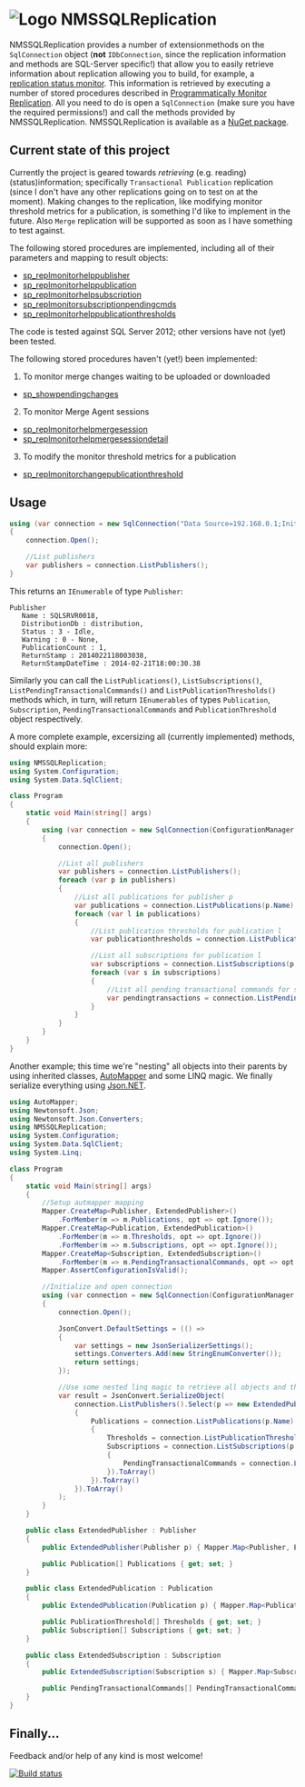 # ![Logo](https://raw.github.com/RobThree/NMSSQLReplication/master/icon_64.png) NMSSQLReplication

NMSSQLReplication provides a number of extensionmethods on the `SqlConnection` object (**not** `IDbConnection`, since the replication information and methods are SQL-Server specific!) that allow you to easily retrieve information about replication allowing you to build, for example, a [replication status monitor](https://github.com/RobThree/NMSSQLReplication/tree/master/MSSQLReplicationMonitorService). This information is retrieved by executing a number of stored procedures described in [Programmatically Monitor Replication](http://technet.microsoft.com/en-us/library/ms147874.aspx). All you need to do is open a `SqlConnection` (make sure you have the required permissions!) and call the methods provided by NMSSQLReplication. NMSSQLReplication is available as a [NuGet package](https://www.nuget.org/packages/NMSSQLReplication).

## Current state of this project

Currently the project is geared towards *retrieving* (e.g. reading) (status)information; specifically `Transactional Publication` replication (since I don't have any other replications going on to test on at the moment). Making changes to the replication, like modifying monitor threshold metrics for a publication, is something I'd like to implement in the future. Also `Merge` replication will be supported as soon as I have something to test against.

The following stored procedures are implemented, including all of their parameters and mapping to result objects:

* [sp_replmonitorhelppublisher](http://technet.microsoft.com/en-us/library/ms174423.aspx)
* [sp_replmonitorhelppublication](http://technet.microsoft.com/en-us/library/ms186304.aspx)
* [sp_replmonitorhelpsubscription](http://technet.microsoft.com/en-us/library/ms188073.aspx)
* [sp_replmonitorsubscriptionpendingcmds](http://technet.microsoft.com/en-us/library/ms189452.aspx)
* [sp_replmonitorhelppublicationthresholds](http://technet.microsoft.com/en-us/library/ms189442.aspx)

The code is tested against SQL Server 2012; other versions have not (yet) been tested.

The following stored procedures haven't (yet!) been implemented:

1. To monitor merge changes waiting to be uploaded or downloaded
  * [sp_showpendingchanges](http://technet.microsoft.com/en-us/library/ms186795.aspx)
2. To monitor Merge Agent sessions
  * [sp_replmonitorhelpmergesession](http://technet.microsoft.com/en-us/library/ms187726.aspx)
  * [sp_replmonitorhelpmergesessiondetail](http://technet.microsoft.com/en-us/library/ms186970.aspx)
3. To modify the monitor threshold metrics for a publication
  * [sp_replmonitorchangepublicationthreshold](http://technet.microsoft.com/en-us/library/ms176085.aspx)

## Usage

```c#
using (var connection = new SqlConnection("Data Source=192.168.0.1;Initial Catalog=distribution;Integrated Security=SSPI;"))
{
    connection.Open();

    //List publishers
    var publishers = connection.ListPublishers();
}
````

This returns an `IEnumerable` of type `Publisher`:
```
Publisher
   Name : SQLSRVR0018,
   DistributionDb : distribution,
   Status : 3 - Idle,
   Warning : 0 - None,
   PublicationCount : 1,
   ReturnStamp : 2014022118003038,
   ReturnStampDateTime : 2014-02-21T18:00:30.38
````

Similarly you can call the `ListPublications()`, `ListSubscriptions()`, `ListPendingTransactionalCommands()` and `ListPublicationThresholds()` methods which, in turn, will return `IEnumerables` of types `Publication`, `Subscription`, `PendingTransactionalCommands` and `PublicationThreshold` object respectively.

A more complete example, excersizing all (currently implemented) methods, should explain more:

```c#
using NMSSQLReplication;
using System.Configuration;
using System.Data.SqlClient;

class Program
{
    static void Main(string[] args)
    {
        using (var connection = new SqlConnection(ConfigurationManager.ConnectionStrings["mssql4"].ConnectionString))
        {
            connection.Open();

            //List all publishers
            var publishers = connection.ListPublishers();
            foreach (var p in publishers)
            {
                //List all publications for publisher p
                var publications = connection.ListPublications(p.Name);
                foreach (var l in publications)
                {
                    //List publication thresholds for publication l
                    var publicationthresholds = connection.ListPublicationThresholds(p.Name, l.PublisherDb, l.Name);

                    //List all subscriptions for publication l
                    var subscriptions = connection.ListSubscriptions(p.Name, filterpublicationtype: l.PublicationType);
                    foreach (var s in subscriptions)
                    {
                        //List all pending transactional commands for subscription s
                        var pendingtransactions = connection.ListPendingTransactionalCommands(p.Name, l.PublisherDb, l.Name, s.Subscriber, s.SubscriberDb, (SubscriptionType)s.Subtype);
                    }
                }
            }
        }
    }
}
````

Another example; this time we're "nesting" all objects into their parents by using inherited classes, [AutoMapper](https://github.com/AutoMapper/AutoMapper) and some LINQ magic. We finally serialize everything using [Json.NET](http://james.newtonking.com/json).

```c#
using AutoMapper;
using Newtonsoft.Json;
using Newtonsoft.Json.Converters;
using NMSSQLReplication;
using System.Configuration;
using System.Data.SqlClient;
using System.Linq;

class Program
{
    static void Main(string[] args)
    {
        //Setup autmapper mapping
        Mapper.CreateMap<Publisher, ExtendedPublisher>()
            .ForMember(m => m.Publications, opt => opt.Ignore());
        Mapper.CreateMap<Publication, ExtendedPublication>()
            .ForMember(m => m.Thresholds, opt => opt.Ignore())
            .ForMember(m => m.Subscriptions, opt => opt.Ignore());
        Mapper.CreateMap<Subscription, ExtendedSubscription>()
            .ForMember(m => m.PendingTransactionalCommands, opt => opt.Ignore());
        Mapper.AssertConfigurationIsValid();

        //Initialize and open connection
        using (var connection = new SqlConnection(ConfigurationManager.ConnectionStrings["myserver"].ConnectionString))
        {
            connection.Open();

            JsonConvert.DefaultSettings = (() =>
            {
                var settings = new JsonSerializerSettings();
                settings.Converters.Add(new StringEnumConverter());
                return settings;
            });

            //Use some nested linq magic to retrieve all objects and then use Json.NET to serialize the entire graph into result
            var result = JsonConvert.SerializeObject(
                connection.ListPublishers().Select(p => new ExtendedPublisher(p)
                {
                    Publications = connection.ListPublications(p.Name).Select(l => new ExtendedPublication(l)
                    {
                        Thresholds = connection.ListPublicationThresholds(p.Name, l.PublisherDb, l.Name).ToArray(),
                        Subscriptions = connection.ListSubscriptions(p.Name, filterpublicationtype: l.PublicationType).Select(s => new ExtendedSubscription(s)
                        {
                            PendingTransactionalCommands = connection.ListPendingTransactionalCommands(p.Name, l.PublisherDb, l.Name, s.Subscriber, s.SubscriberDb, (SubscriptionType)s.Subtype).ToArray()
                        }).ToArray()
                    }).ToArray()
                }).ToArray()
            );
        }
    }

    public class ExtendedPublisher : Publisher
    {
        public ExtendedPublisher(Publisher p) { Mapper.Map<Publisher, ExtendedPublisher>(p, this); }

        public Publication[] Publications { get; set; }
    }

    public class ExtendedPublication : Publication
    {
        public ExtendedPublication(Publication p) { Mapper.Map<Publication, ExtendedPublication>(p, this); }

        public PublicationThreshold[] Thresholds { get; set; }
        public Subscription[] Subscriptions { get; set; }
    }

    public class ExtendedSubscription : Subscription
    {
        public ExtendedSubscription(Subscription s) { Mapper.Map<Subscription, ExtendedSubscription>(s, this); }

        public PendingTransactionalCommands[] PendingTransactionalCommands { get; set; }
    }
}
````

## Finally...

Feedback and/or help of any kind is most welcome!

[![Build status](https://ci.appveyor.com/api/projects/status/eoebdei9t4uqsxjt)](https://ci.appveyor.com/project/RobIII/nmssqlreplication)
